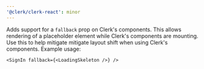 ```yaml
---
'@clerk/clerk-react': minor
---
```


Adds support for a `fallback` prop on Clerk's components. This allows rendering of a placeholder element while Clerk's components are mounting. Use this to help mitigate mitigate layout shift when using Clerk's components. Example usage:


```tsx
<SignIn fallback={<LoadingSkeleton />} />
```
